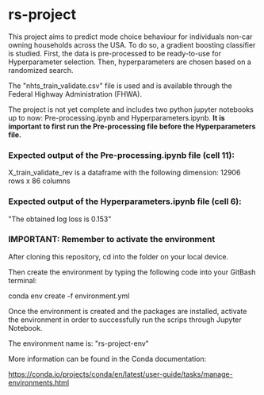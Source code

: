 # rs-project

This project aims to predict mode choice behaviour for individuals non-car owning households across the USA. To do so, a gradient boosting classifier is studied. First, the data is pre-processed to be ready-to-use for Hyperparameter selection. Then, hyperparameters are chosen based on a randomized search.

The "nhts_train_validate.csv" file is used and is available through the Federal Highway Administration (FHWA).

The project is not yet complete and includes two python jupyter notebooks up to now: Pre-processing.ipynb and Hyperparameters.ipynb.
**It is important to first run the Pre-processing file before the Hyperparameters file.**

### Expected output of the Pre-processing.ipynb file (cell 11):

X_train_validate_rev is a dataframe with the following dimension: 12906 rows x 86 columns


### Expected output of the Hyperparameters.ipynb file (cell 6):

"The obtained log loss is 0.153"


### IMPORTANT: Remember to activate the environment

After cloning this repository, cd into the folder on your local device.

Then create the environment by typing the following code into your GitBash terminal:


conda env create -f environment.yml


Once the environment is created and the packages are installed, activate the environment in order to successfully run the scrips through Jupyter Notebook.

The environment name is: "rs-project-env"


More information can be found in the Conda documentation:

https://conda.io/projects/conda/en/latest/user-guide/tasks/manage-environments.html


